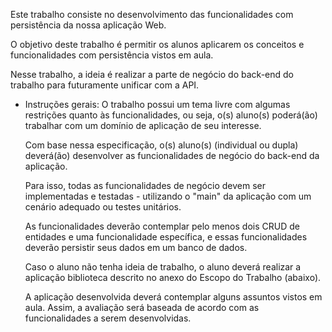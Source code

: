 Este trabalho consiste no desenvolvimento das funcionalidades com persistência da nossa aplicação Web. 

O objetivo deste trabalho é permitir os alunos aplicarem os conceitos e funcionalidades com persistência vistos em aula. 

Nesse trabalho, a ideia é realizar a parte de negócio do back-end do trabalho para futuramente unificar com a API.

- Instruções gerais:
  O trabalho possui um tema livre com algumas restrições quanto às funcionalidades, ou seja, o(s) aluno(s) poderá(ão) trabalhar com um domínio de aplicação de seu 
  interesse. 
  
  Com base nessa especificação, o(s) aluno(s) (individual ou dupla) deverá(ão) desenvolver as funcionalidades de negócio do back-end da aplicação. 
  
  Para isso, todas as funcionalidades de negócio devem ser implementadas e testadas - utilizando o "main" da aplicação com um cenário adequado ou testes unitários. 
  
  As funcionalidades deverão contemplar pelo menos dois CRUD de entidades e uma funcionalidade específica, e essas funcionalidades deverão persistir seus dados em 
  um banco de dados.
  
  Caso o aluno não tenha ideia de trabalho, o aluno deverá realizar a aplicação biblioteca descrito no anexo do Escopo do Trabalho (abaixo). 
  
  A aplicação desenvolvida deverá contemplar alguns assuntos vistos em aula. Assim, a avaliação será baseada de acordo com as funcionalidades a serem desenvolvidas.
